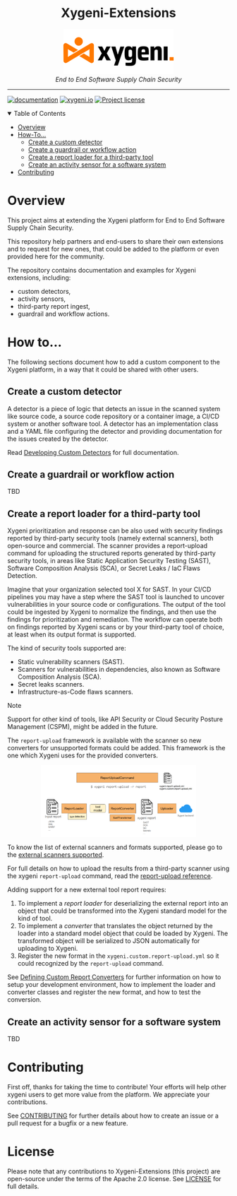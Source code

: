 
<div align="center">
  <h1>Xygeni-Extensions</h1>
  <img src="img/xygeni.logo.png" alt="xygeni logo" width="250"/><br/>
  <i>End to End Software Supply Chain Security</i>
</div>

---

[![documentation](https://img.shields.io/badge/documentation-blue.svg)](https://docs.xygeni.io/)
[![xygeni.io](https://img.shields.io/badge/website-blue.svg)](https://xygeni.io/)
[![Project license](https://img.shields.io/github/license/xygeni/xygeni-extensions?style=flat-square)](LICENSE.md)

<details open="open">
<summary>Table of Contents</summary>

- [Overview](#overview)
- [How-To...](#how-to)
  - [Create a custom detector](#create-a-custom-detector) 
  - [Create a guardrail or workflow action](#create-a-guardrail-or-workflow-action)
  - [Create a report loader for a third-party tool](#create-a-report-loader-for-a-third-party-tool)
  - [Create an activity sensor for a software system](#create-an-activity-sensor-for-a-software-system)
- [Contributing](#contributing)

</details>

# Overview 

This project aims at extending the Xygeni platform for End to End Software Supply Chain Security. 

This repository help partners and end-users to share their own extensions and to request for new ones, that could be added to the platform or even provided here for the community.

The repository contains documentation and examples for Xygeni extensions, including:

- custom detectors,
- activity sensors,
- third-party report ingest, 
- guardrail and workflow actions.

# How to...

The following sections document how to add a custom component to the Xygeni platform, in a way that it could be shared with other users.

## Create a custom detector

A detector is a piece of logic that detects an issue in the scanned system like source code, a source code repository or a container image, a CI/CD system or another software tool. A detector has an implementation class and a YAML file configuring the detector and providing documentation for the issues created by the detector.

Read [Developing Custom Detectors](https://docs.xygeni.io/xydocs/developers/custom_detectors.html) for full documentation.

## Create a guardrail or workflow action

TBD

## Create a report loader for a third-party tool

Xygeni prioritization and response can be also used with security findings reported by third-party security tools (namely external scanners), both open-source and commercial. The scanner provides a report-upload command for uploading the structured reports generated by third-party security tools, in areas like Static Application Security Testing (SAST), Software Composition Analysis (SCA), or Secret Leaks / IaC Flaws Detection.

Imagine that your organization selected tool X for SAST. In your CI/CD pipelines you may have a step where the SAST tool is launched to uncover vulnerabilities in your source code or configurations. The output of the tool could be ingested by Xygeni to normalize the findings, and then use the findings for prioritization and remediation. The workflow can operate both on findings reported by Xygeni scans or by your third-party tool of choice, at least when its output format is supported.

The kind of security tools supported are:

* Static vulnerability scanners (SAST).
* Scanners for vulnerabilities in dependencies, also known as Software Composition Analysis (SCA).
* Secret leaks scanners.
* Infrastructure-as-Code flaws scanners.

> [!NOTE] 
> Support for other kind of tools, like API Security or Cloud Security Posture Management (CSPM), might be added in the future.

The `report-upload` framework is available with the scanner so new converters for unsupported formats could be added. This framework is the one which Xygeni uses for the provided converters.

<img src="img/report_upload_framework.png" width="70%" alt="report upload framework" style="display:block;margin-left:auto;margin-right:auto" />

To know the list of external scanners and formats supported, please go to the [external scanners supported](https://docs.xygeni.io/xydocs/integrations/external_scanners/external_scanners.html). 

For full details on how to upload the results from a third-party scanner using the xygeni `report-upload` command, read the [report-upload reference](https://docs.xygeni.io/xydocs/scanner/xygeni_scanner.html#_report_upload).

Adding support for a new external tool report requires:

1. To implement a _report loader_ for deserializing the external report into an object that could be transformed into the Xygeni standard model for the kind of tool.
2. To implement a _converter_ that translates the object returned by the loader into a standard model object that could be loaded by Xygeni. The transformed object will be serialized to JSON automatically for uploading to Xygeni.
3. Register the new format in the `xygeni.custom.report-upload.yml` so it could recognized by the `report-upload` command. 

See [Defining Custom Report Converters](https://docs.xygeni.io/xydocs/developers/custom_report_converters.html#_the_report_converters_framework) for further information on how to setup your development environment, how to implement the loader and converter classes and register the new format, and how to test the conversion.

## Create an activity sensor for a software system

TBD

# Contributing

First off, thanks for taking the time to contribute! Your efforts will help other xygeni users to get more value from the platform. We appreciate your contributions.

See [CONTRIBUTING](CONTRIBUTING.md) for further details about how to create an issue or a pull request for a bugfix or a new feature. 

# License

Please note that any contributions to Xygeni-Extensions (this project) are open-source under the terms of the Apache 2.0 license. 
See [LICENSE](LICENSE.md) for full details.